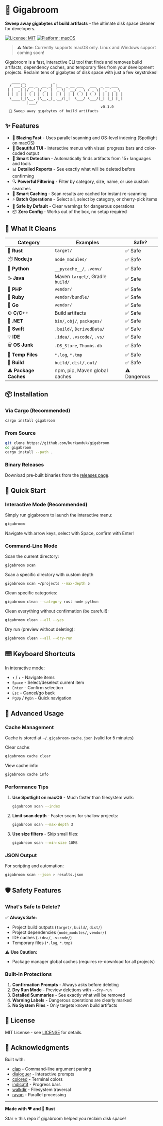 # 🧹 Gigabroom

**Sweep away gigabytes of build artifacts** - the ultimate disk space cleaner for developers.

[![License: MIT](https://img.shields.io/badge/License-MIT-yellow.svg)](https://opensource.org/licenses/MIT)
[![Platform: macOS](https://img.shields.io/badge/Platform-macOS-blue.svg)](https://www.apple.com/macos/)

> **⚠️ Note**: Currently supports macOS only. Linux and Windows support coming soon!

Gigabroom is a fast, interactive CLI tool that finds and removes build artifacts, dependency caches, and temporary files from your development projects. Reclaim tens of gigabytes of disk space with just a few keystrokes!

```
   ____ _             _
  / ___(_) __ _  __ _| |__  _ __ ___   ___  _ __ ___
 | |  _| |/ _` |/ _` | '_ \| '__/ _ \ / _ \| '_ ` _ \
 | |_| | | (_| | (_| | |_) | | | (_) | (_) | | | | | |
  \____|_|\__, |\__,_|_.__/|_|  \___/ \___/|_| |_| |_|
          |___/
                                            v0.1.0
  🧹 Sweep away gigabytes of build artifacts
```

## ✨ Features

- 🚀 **Blazing Fast** - Uses parallel scanning and OS-level indexing (Spotlight on macOS)
- 🎨 **Beautiful TUI** - Interactive menus with visual progress bars and color-coded output
- 🎯 **Smart Detection** - Automatically finds artifacts from 15+ languages and tools
- 📊 **Detailed Reports** - See exactly what will be deleted before confirming
- 🔍 **Powerful Filtering** - Filter by category, size, name, or use custom searches
- 💾 **Smart Caching** - Scan results are cached for instant re-scanning
- ⚡ **Batch Operations** - Select all, select by category, or cherry-pick items
- 🔐 **Safe by Default** - Clear warnings for dangerous operations
- 📦 **Zero Config** - Works out of the box, no setup required

## 🎯 What It Cleans

| Category | Examples | Safe? |
|----------|----------|-------|
| 🦀 **Rust** | `target/` | ✅ Safe |
| 📦 **Node.js** | `node_modules/` | ✅ Safe |
| 🐍 **Python** | `__pycache__/`, `.venv/` | ✅ Safe |
| ☕ **Java** | Maven `target/`, Gradle `build/` | ✅ Safe |
| 🐘 **PHP** | `vendor/` | ✅ Safe |
| 💎 **Ruby** | `vendor/bundle/` | ✅ Safe |
| 🐹 **Go** | `vendor/` | ✅ Safe |
| ⚙️ **C/C++** | Build artifacts | ✅ Safe |
| 🔷 **.NET** | `bin/`, `obj/`, `packages/` | ✅ Safe |
| 🦢 **Swift** | `.build/`, `DerivedData/` | ✅ Safe |
| 💡 **IDE** | `.idea/`, `.vscode/`, `.vs/` | ✅ Safe |
| 🗑️ **OS Junk** | `.DS_Store`, `Thumbs.db` | ✅ Safe |
| 📝 **Temp Files** | `*.log`, `*.tmp` | ✅ Safe |
| 📁 **Build** | `build/`, `dist/`, `out/` | ✅ Safe |
| ⚠️ **Package Caches** | npm, pip, Maven global caches | ⚠️ Dangerous |

## 📦 Installation

### Via Cargo (Recommended)

```bash
cargo install gigabroom
```

### From Source

```bash
git clone https://github.com/kurkanduk/gigabroom
cd gigabroom
cargo install --path .
```

### Binary Releases

Download pre-built binaries from the [releases page](https://github.com/kurkanduk/gigabroom/releases).

## 🚀 Quick Start

### Interactive Mode (Recommended)

Simply run gigabroom to launch the interactive menu:

```bash
gigabroom
```

Navigate with arrow keys, select with Space, confirm with Enter!

### Command-Line Mode

Scan the current directory:

```bash
gigabroom scan
```

Scan a specific directory with custom depth:

```bash
gigabroom scan ~/projects --max-depth 5
```

Clean specific categories:

```bash
gigabroom clean --category rust node python
```

Clean everything without confirmation (be careful!):

```bash
gigabroom clean --all --yes
```

Dry run (preview without deleting):

```bash
gigabroom clean --all --dry-run
```

## ⌨️ Keyboard Shortcuts

In interactive mode:

- `↑` / `↓` - Navigate items
- `Space` - Select/deselect current item
- `Enter` - Confirm selection
- `Esc` - Cancel/go back
- `PgUp` / `PgDn` - Quick navigation

## 🔧 Advanced Usage

### Cache Management

Cache is stored at `~/.gigabroom-cache.json` (valid for 5 minutes)

Clear cache:
```bash
gigabroom cache clear
```

View cache info:
```bash
gigabroom cache info
```

### Performance Tips

1. **Use Spotlight on macOS** - Much faster than filesystem walk:
   ```bash
   gigabroom scan --index
   ```

2. **Limit scan depth** - Faster scans for shallow projects:
   ```bash
   gigabroom scan --max-depth 3
   ```

3. **Use size filters** - Skip small files:
   ```bash
   gigabroom scan --min-size 10MB
   ```

### JSON Output

For scripting and automation:

```bash
gigabroom scan --json > results.json
```

## 🛡️ Safety Features

### What's Safe to Delete?

✅ **Always Safe:**
- Project build outputs (`target/`, `build/`, `dist/`)
- Project dependencies (`node_modules/`, `vendor/`)
- IDE caches (`.idea/`, `.vscode/`)
- Temporary files (`*.log`, `*.tmp`)

⚠️ **Use Caution:**
- Package manager global caches (requires re-download for all projects)

### Built-in Protections

1. **Confirmation Prompts** - Always asks before deleting
2. **Dry Run Mode** - Preview deletions with `--dry-run`
3. **Detailed Summaries** - See exactly what will be removed
4. **Warning Labels** - Dangerous operations are clearly marked
5. **No System Files** - Only targets known build artifacts

## 📄 License

MIT License - see [LICENSE](LICENSE) for details.

## 🙏 Acknowledgments

Built with:
- [clap](https://github.com/clap-rs/clap) - Command-line argument parsing
- [dialoguer](https://github.com/console-rs/dialoguer) - Interactive prompts
- [colored](https://github.com/colored-rs/colored) - Terminal colors
- [indicatif](https://github.com/console-rs/indicatif) - Progress bars
- [walkdir](https://github.com/BurntSushi/walkdir) - Filesystem traversal
- [rayon](https://github.com/rayon-rs/rayon) - Parallel processing

---

**Made with ❤️ and 🦀 Rust**

Star ⭐ this repo if gigabroom helped you reclaim disk space!
